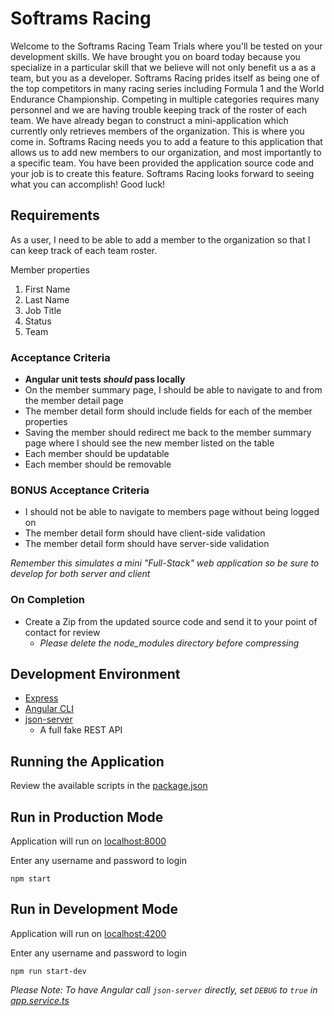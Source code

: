 # Softrams Racing

Welcome to the Softrams Racing Team Trials where you'll be tested on your development skills.  We have brought you on board today because you specialize in a particular skill that we believe will not only benefit us a as a team, but you as a developer.  Softrams Racing prides itself as being one of the top competitors in many racing series including Formula 1 and the World Endurance Championship.  Competing in multiple categories requires many personnel and we are having trouble keeping track of the roster of each team.  We have already began to construct a mini-application which currently only retrieves members of the organization.  This is where you come in.  Softrams Racing needs you to add a feature to this application that allows us to add new members to our organization, and most importantly to a specific team.  You have been provided the application source code and your job is to create this feature.  Softrams Racing looks forward to seeing what you can accomplish!  Good luck!

## Requirements

As a user, I need to be able to add a member to the organization so that I can keep track of each team roster.

Member properties

1. First Name
2. Last Name
3. Job Title
4. Status
5. Team

### Acceptance Criteria
* **Angular unit tests _should_ pass locally**
* On the member summary page, I should be able to navigate to and from the member detail page
* The member detail form should include fields for each of the member properties
* Saving the member should redirect me back to the member summary page where I should see the new member listed on the table
* Each member should be updatable
* Each member should be removable

### BONUS Acceptance Criteria 
* I should not be able to navigate to members page without being logged on
* The member detail form should have client-side validation
* The member detail form should have server-side validation

_Remember this simulates a mini "Full-Stack" web application so be sure to develop for both server and client_

### On Completion
* Create a Zip from the updated source code and send it to your point of contact for review
	* _Please delete the node_modules directory before compressing_

## Development Environment 

* [Express](https://expressjs.com/)
* [Angular CLI](https://cli.angular.io/)
* [json-server](https://github.com/typicode/json-server)
  * A full fake REST API

## Running the Application

Review the available scripts in the [package.json](package.json)   

## Run in Production Mode

Application will run on [localhost:8000](http://localhost:8000)

Enter any username and password to login

`npm start`

## Run in Development Mode

Application will run on [localhost:4200](http://localhost:4200)

Enter any username and password to login

`npm run start-dev`

_Please Note:  To have Angular call `json-server` directly, set `DEBUG` to `true` in [app.service.ts](./src/app/app.service.ts)_
